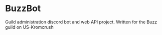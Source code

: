 # BuzzBot
 Guild administration discord bot and web API project. Written for the Buzz guild on US-Kromcrush
